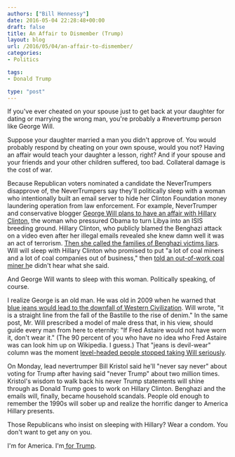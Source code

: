 ```yaml
---
authors: ["Bill Hennessy"]
date: 2016-05-04 22:28:48+00:00
draft: false
title: An Affair to Dismember (Trump)
layout: blog
url: /2016/05/04/an-affair-to-dismember/
categories:
- Politics

tags:
- Donald Trump

type: "post"
---
```


If you've ever cheated on your spouse just to get back at your daughter for dating or marrying the wrong man, you're probably a #nevertrump person like George Will.

Suppose your daughter married a man you didn't approve of. You would probably respond by cheating on your own spouse, would you not? Having an affair would teach your daughter a lesson, right? And if your spouse and your friends and your other children suffered, too bad. Collateral damage is the cost of war.

Because Republican voters nominated a candidate the NeverTrumpers disapprove of, the NeverTrumpers say they'll politically sleep with a woman who intentionally built an email server to hide her Clinton Foundation money laundering operation from law enforcement. For example, NeverTrumper and conservative blogger [George Will plans to have an affair with Hillary Clinton](https://www.washingtonpost.com/opinions/if-trump-is-nominated-the-gop-must-keep-him-out-of-the-white-house/2016/04/29/293f7f94-0d9d-11e6-8ab8-9ad050f76d7d_story.html), the woman who pressured Obama to turn Libya into an ISIS breeding ground. Hillary Clinton, who publicly blamed the Benghazi attack on a video even after her illegal emails revealed she knew damn well it was an act of terrorism. [Then she called the families of Benghazi victims liars](https://thefederalist.com/2016/03/10/watch-hillary-clinton-call-the-mother-of-a-benghazi-victim-a-liar/). Will will sleep with Hillary Clinton who promised to put "a lot of coal miners and a lot of coal companies out of business," then [told an out-of-work coal miner h](https://www.zerohedge.com/news/2016-05-03/i-dont-know-how-explain-it-confused-clinton-cant-explain-own-comments-coal-miner)e didn't hear what she said.

And George Will wants to sleep with this woman. Politically speaking, of course.

I realize George is an old man. He was old in 2009 when he warned that [blue jeans would lead to the downfall of Western Civilization](https://www.post-gazette.com/opinion/Op-Ed/2009/04/21/George-F-Will-I-hate-jeans/stories/200904210230). Will wrote, "it is a straight line from the fall of the Bastille to the rise of denim." In the same post, Mr. Will prescribed a model of male dress that, in his view, should guide every man from here to eternity: "If Fred Astaire would not have worn it, don't wear it." (The 90 percent of you who have no idea who Fred Astaire was can look him up on Wikipedia. I guess.) That "jeans is devil-wear" column was the moment [level-headed people stopped taking Will seriously](https://hotair.com/archives/2009/04/16/george-will-stop-wearing-blue-jeans-you-juvenile-rabble/).

On Monday, lead nevertrumper Bill Kristol said he'll "never say never" about voting for Trump after having said "never Trump" about two million times. Kristol's wisdom to walk back his never Trump statements will shine through as Donald Trump goes to work on Hillary Clinton. Benghazi and the emails will, finally, became household scandals. People old enough to remember the 1990s will sober up and realize the horrific danger to America Hillary presents.

Those Republicans who insist on sleeping with Hillary? Wear a condom. You don't want to get any on you.

I'm for America. I'm[ for Trump](https://hennessysview.com/2016/05/03/for-trump/).


